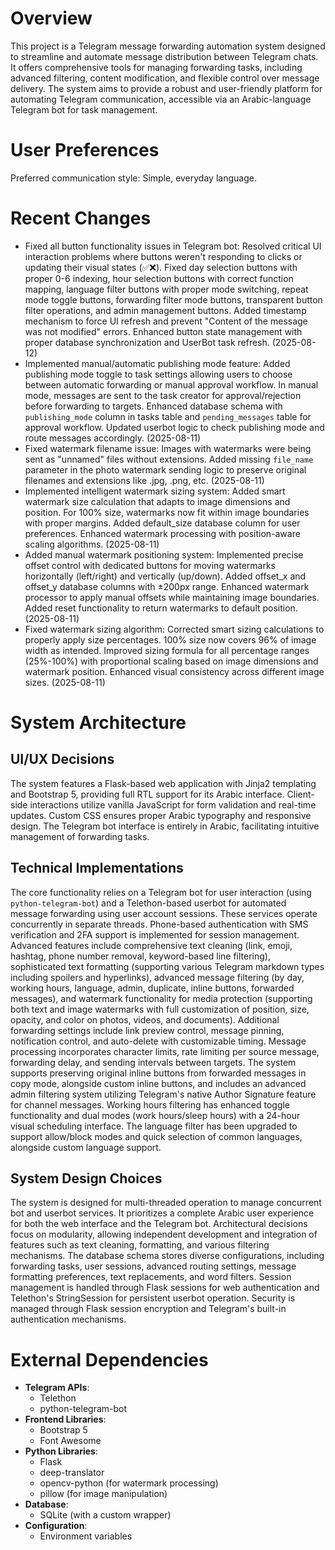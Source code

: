 # Overview
This project is a Telegram message forwarding automation system designed to streamline and automate message distribution between Telegram chats. It offers comprehensive tools for managing forwarding tasks, including advanced filtering, content modification, and flexible control over message delivery. The system aims to provide a robust and user-friendly platform for automating Telegram communication, accessible via an Arabic-language Telegram bot for task management.

# User Preferences
Preferred communication style: Simple, everyday language.

# Recent Changes
- Fixed all button functionality issues in Telegram bot: Resolved critical UI interaction problems where buttons weren't responding to clicks or updating their visual states (✅❌). Fixed day selection buttons with proper 0-6 indexing, hour selection buttons with correct function mapping, language filter buttons with proper mode switching, repeat mode toggle buttons, forwarding filter mode buttons, transparent button filter operations, and admin management buttons. Added timestamp mechanism to force UI refresh and prevent "Content of the message was not modified" errors. Enhanced button state management with proper database synchronization and UserBot task refresh. (2025-08-12)
- Implemented manual/automatic publishing mode feature: Added publishing mode toggle to task settings allowing users to choose between automatic forwarding or manual approval workflow. In manual mode, messages are sent to the task creator for approval/rejection before forwarding to targets. Enhanced database schema with `publishing_mode` column in tasks table and `pending_messages` table for approval workflow. Updated userbot logic to check publishing mode and route messages accordingly. (2025-08-11)
- Fixed watermark filename issue: Images with watermarks were being sent as "unnamed" files without extensions. Added missing `file_name` parameter in the photo watermark sending logic to preserve original filenames and extensions like .jpg, .png, etc. (2025-08-11)
- Implemented intelligent watermark sizing system: Added smart watermark size calculation that adapts to image dimensions and position. For 100% size, watermarks now fit within image boundaries with proper margins. Added default_size database column for user preferences. Enhanced watermark processing with position-aware scaling algorithms. (2025-08-11)
- Added manual watermark positioning system: Implemented precise offset control with dedicated buttons for moving watermarks horizontally (left/right) and vertically (up/down). Added offset_x and offset_y database columns with ±200px range. Enhanced watermark processor to apply manual offsets while maintaining image boundaries. Added reset functionality to return watermarks to default position. (2025-08-11)
- Fixed watermark sizing algorithm: Corrected smart sizing calculations to properly apply size percentages. 100% size now covers 96% of image width as intended. Improved sizing formula for all percentage ranges (25%-100%) with proportional scaling based on image dimensions and watermark position. Enhanced visual consistency across different image sizes. (2025-08-11)

# System Architecture
## UI/UX Decisions
The system features a Flask-based web application with Jinja2 templating and Bootstrap 5, providing full RTL support for its Arabic interface. Client-side interactions utilize vanilla JavaScript for form validation and real-time updates. Custom CSS ensures proper Arabic typography and responsive design. The Telegram bot interface is entirely in Arabic, facilitating intuitive management of forwarding tasks.

## Technical Implementations
The core functionality relies on a Telegram bot for user interaction (using `python-telegram-bot`) and a Telethon-based userbot for automated message forwarding using user account sessions. These services operate concurrently in separate threads. Phone-based authentication with SMS verification and 2FA support is implemented for session management. Advanced features include comprehensive text cleaning (link, emoji, hashtag, phone number removal, keyword-based line filtering), sophisticated text formatting (supporting various Telegram markdown types including spoilers and hyperlinks), advanced message filtering (by day, working hours, language, admin, duplicate, inline buttons, forwarded messages), and watermark functionality for media protection (supporting both text and image watermarks with full customization of position, size, opacity, and color on photos, videos, and documents). Additional forwarding settings include link preview control, message pinning, notification control, and auto-delete with customizable timing. Message processing incorporates character limits, rate limiting per source message, forwarding delay, and sending intervals between targets. The system supports preserving original inline buttons from forwarded messages in copy mode, alongside custom inline buttons, and includes an advanced admin filtering system utilizing Telegram's native Author Signature feature for channel messages. Working hours filtering has enhanced toggle functionality and dual modes (work hours/sleep hours) with a 24-hour visual scheduling interface. The language filter has been upgraded to support allow/block modes and quick selection of common languages, alongside custom language support.

## System Design Choices
The system is designed for multi-threaded operation to manage concurrent bot and userbot services. It prioritizes a complete Arabic user experience for both the web interface and the Telegram bot. Architectural decisions focus on modularity, allowing independent development and integration of features such as text cleaning, formatting, and various filtering mechanisms. The database schema stores diverse configurations, including forwarding tasks, user sessions, advanced routing settings, message formatting preferences, text replacements, and word filters. Session management is handled through Flask sessions for web authentication and Telethon's StringSession for persistent userbot operation. Security is managed through Flask session encryption and Telegram's built-in authentication mechanisms.

# External Dependencies
- **Telegram APIs**:
    - Telethon
    - python-telegram-bot
- **Frontend Libraries**:
    - Bootstrap 5
    - Font Awesome
- **Python Libraries**:
    - Flask
    - deep-translator
    - opencv-python (for watermark processing)
    - pillow (for image manipulation)
- **Database**:
    - SQLite (with a custom wrapper)
- **Configuration**:
    - Environment variables